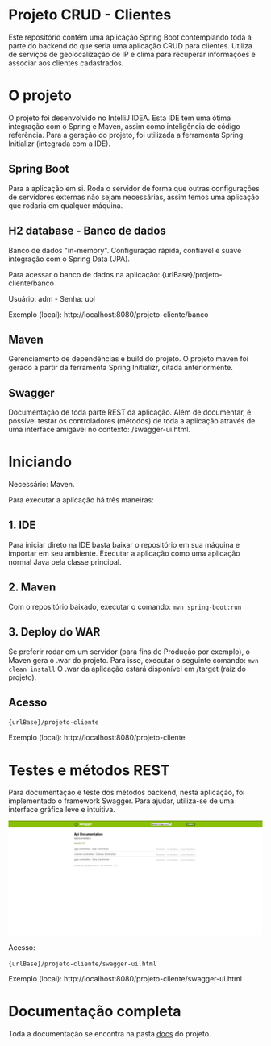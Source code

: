 # Projeto CRUD - Clientes

Este repositório contém uma aplicação Spring Boot contemplando toda a parte do backend do que seria uma aplicação CRUD para clientes. Utiliza de serviços de geolocalização de IP e clima para recuperar informações e associar aos clientes cadastrados. 

# **O projeto**

O projeto foi desenvolvido no IntelliJ IDEA. Esta IDE tem uma ótima integração com o Spring e Maven, assim como inteligência de código referência. Para a geração do projeto, foi utilizada a ferramenta Spring Initializr (integrada com a IDE).

## Spring Boot

Para a aplicação em si. Roda o servidor de forma que outras configurações de servidores externas não sejam necessárias, assim temos uma aplicação que rodaria em qualquer máquina.

## H2 database - Banco de dados

Banco de dados "in-memory". Configuração rápida, confiável e suave integração com o Spring Data (JPA).

Para acessar o banco de dados na aplicação:
{urlBase}/projeto-cliente/banco

Usuário: adm - Senha: uol

Exemplo (local): http://localhost:8080/projeto-cliente/banco


## Maven

Gerenciamento de dependências e build do projeto. O projeto maven foi gerado a partir da ferramenta Spring Initializr, citada anteriormente.

## Swagger

Documentação de toda parte REST da aplicação. Além de documentar, é possível testar os controladores (métodos) de toda a aplicação através de uma interface amigável no contexto: /swagger-ui.html.

# Iniciando

Necessário: Maven.

Para executar a aplicação há três maneiras:

## 1. IDE
Para iniciar direto na IDE basta baixar o repositório em sua máquina e importar em seu ambiente. Executar a aplicação como uma aplicação normal Java pela classe principal.

## 2. Maven
Com o repositório baixado, executar o comando:
`mvn spring-boot:run`

## 3. Deploy do WAR
Se preferir rodar em um servidor (para fins de Produção por exemplo), o Maven gera o .war do projeto. Para isso, executar o seguinte comando:
`mvn clean install`
O .war da aplicação estará disponível em /target (raiz do projeto).

## Acesso

`{urlBase}/projeto-cliente`

Exemplo (local): http://localhost:8080/projeto-cliente

# Testes e métodos REST

Para documentação e teste dos métodos backend, nesta aplicação, foi implementado o framework Swagger. Para ajudar, utiliza-se de uma interface gráfica leve e intuitiva.

![swagger](https://raw.githubusercontent.com/aleixofp/projeto-cliente/master/src/main/resources/static/imagem-swagger.png)

Acesso:

`{urlBase}/projeto-cliente/swagger-ui.html`

Exemplo (local): http://localhost:8080/projeto-cliente/swagger-ui.html

# Documentação completa

Toda a documentação se encontra na pasta [docs](https://github.com/aleixofp/projeto-cliente/tree/master/docs) do projeto.